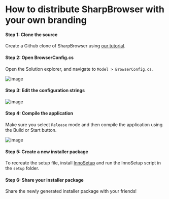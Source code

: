 # How to distribute SharpBrowser with your own branding

#### Step 1: Clone the source

Create a Github clone of SharpBrowser using [our tutorial](Compilation.md).

#### Step 2: Open BrowserConfig.cs

Open the Solution explorer, and navigate to `Model > BrowserConfig.cs`.

![image](https://user-images.githubusercontent.com/104514709/183605344-97a50c0f-666a-4132-bf30-760525dc253e.png)

#### Step 3: Edit the configuration strings
 
![image](https://user-images.githubusercontent.com/104514709/183605417-67f274b2-fe9d-47b7-9d4e-1722387d2fb8.png)

#### Step 4: Compile the application

Make sure you select `Release` mode and then compile the application using the Build or Start button.

![image](https://user-images.githubusercontent.com/104514709/183605667-47ce966c-3167-4d34-9bd5-7feadf0710e5.png)

#### Step 5: Create a new installer package
To recreate the setup file, install [InnoSetup](https://jrsoftware.org/isinfo.php) and run the InnoSetup script in the `setup` folder.

#### Step 6: Share your installer package
Share the newly generated installer package with your friends!